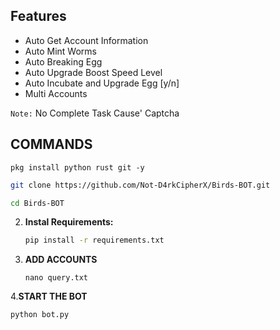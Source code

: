 ## Features

  - Auto Get Account Information
  - Auto Mint Worms
  - Auto Breaking Egg
  - Auto Upgrade Boost Speed Level
  - Auto Incubate and Upgrade Egg [y/n]
  - Multi Accounts

  `Note:` No Complete Task Cause' Captcha

## COMMANDS 
```
pkg install python rust git -y
```
   ```bash
   git clone https://github.com/Not-D4rkCipherX/Birds-BOT.git
   ```
   ```bash
   cd Birds-BOT
   ```

2. **Instal Requirements:**
   ```bash
   pip install -r requirements.txt
   ```
3. **ADD ACCOUNTS**
   ```
   nano query.txt
   ```
4.**START THE BOT**
```bash
python bot.py
```
